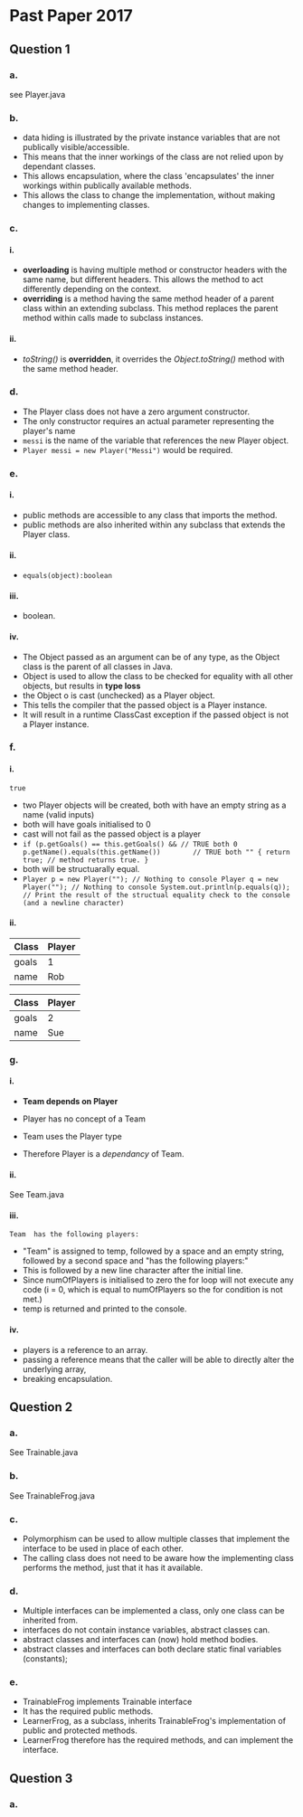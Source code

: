 Past Paper 2017
===============

Question 1
----------

### a.

see Player.java

### b.

- data hiding is illustrated by the private instance variables that are not publically visible/accessible.
- This means that the inner workings of the class are not relied upon by dependant classes.
- This allows encapsulation, where the class 'encapsulates' the inner workings within publically available methods.
- This allows the class to change the implementation, without making changes to implementing classes.

### c.

#### i.

- **overloading** is having multiple method or constructor headers with the same name, but different headers. This
  allows the method to act differently depending on the context.
- **overriding** is a method having the same method header of a parent class within an extending subclass. This method
  replaces the parent method within calls made to subclass instances.

#### ii.

- *toString()* is **overridden**, it overrides the *Object.toString()* method with the same method header.

### d.

- The Player class does not have a zero argument constructor.
- The only constructor requires an actual parameter representing the player's name
- `messi` is the name of the variable that references the new Player object.
- `Player messi = new Player("Messi")` would be required.

### e.

#### i.

- public methods are accessible to any class that imports the method.
- public methods are also inherited within any subclass that extends the Player class.

#### ii.

- `equals(object):boolean`

#### iii.

- boolean.

#### iv.

- The Object passed as an argument can be of any type, as the Object class is the parent of all classes in Java.
- Object is used to allow the class to be checked for equality with all other objects, but results in **type loss**
- the Object o is cast (unchecked) as a Player object.
- This tells the compiler that the passed object is a Player instance.
- It will result in a runtime ClassCast exception if the passed object is not a Player instance.

### f.

#### i.

`true`

- two Player objects will be created, both with have an empty string as a name (valid inputs)
- both will have goals initialised to 0
- cast will not fail as the passed object is a player
- `if (p.getGoals() == this.getGoals() && // TRUE both 0
  p.getName().equals(this.getName())        // TRUE both ""
  {
  return true; // method returns true.
  } `
- both will be structuarally equal.
- `Player p = new Player(""); // Nothing to console
  Player q = new Player(""); // Nothing to console
  System.out.println(p.equals(q)); // Print the result of the structual equality check to the console (and a newline character)`

#### ii.

| Class | Player |
|-------|--------|
| goals | 1      |
| name  | Rob    |

| Class | Player |
|-------|--------|
| goals | 2      |
| name  | Sue    |

### g.

#### i.

- **Team depends on Player**

- Player has no concept of a Team
- Team uses the Player type
- Therefore Player is a *dependancy* of Team.

#### ii.

See Team.java

#### iii.

```console
Team  has the following players:

```

- "Team" is assigned to temp, followed by a space and an empty string, followed by a second space and "has the following players:"
- This is followed by a new line character after the initial line.
- Since numOfPlayers is initialised to zero the for loop will not execute any code (i = 0, which is equal to numOfPlayers so the for condition is not met.)
- temp is returned and printed to the console.

#### iv.

- players is a reference to an array.
- passing a reference means that the caller will be able to directly alter the underlying array,
- breaking encapsulation.

Question 2
----------

### a.

See Trainable.java

### b.

See TrainableFrog.java

### c.

- Polymorphism can be used to allow multiple classes that implement the interface to be used in place of each other.
- The calling class does not need to be aware how the implementing class performs the method, just that it has it available.

### d.

- Multiple interfaces can be implemented a class, only one class can be inherited from.
- interfaces do not contain instance variables, abstract classes can.
- abstract classes and interfaces can (now) hold method bodies.
- abstract classes and interfaces can both declare static final variables (constants);

### e.

- TrainableFrog implements Trainable interface
- It has the required public methods.
- LearnerFrog, as a subclass, inherits TrainableFrog's implementation of public and protected methods.
- LearnerFrog therefore has the required methods, and can implement the interface.

Question 3
----------

### a.